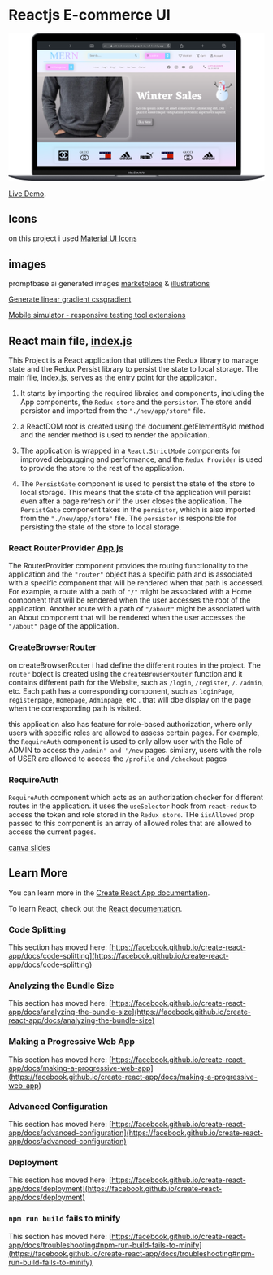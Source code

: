 # Reactjs E-commerce UI

![This is an image](./src/images/2laptop.png)

[Live Demo](https://vrit-tech-mern-project-by-tejkarki.netlify.app/).

## Icons

on this project i used [Material UI Icons](https://mui.com/material-ui/material-icons)

## images

promptbase ai generated images [marketplace](https://promptbase.com/marketplace?categories=clothes)
& [illustrations](https://icons8.com/illustrations)


[Generate linear gradient cssgradient](https://cssgradient.io/)


[Mobile simulator - responsive testing tool extensions](https://chrome.google.com/webstore/detail/mobile-simulator-responsi/ckejmhbmlajgoklhgbapkiccekfoccmk)

## React main file, [index.js](https://github.com/NGR-NP/mern-stack-course/blob/E-commerce-ui/src/index.js)

This Project is a React application that utilizes the Redux library to manage state and the Redux Persist library to persist the state to local storage. The main file, index.js, serves as the entry point for the applicaton.

1. It starts by importing the required libraies and components, including the App components, the `Redux store` and the `persistor`. The store andd persistor and imported from the `"./new/app/store"` file.

2. a ReactDOM root is created using the document.getElementById method and the render method is used to render the application.

3. The application is wrapped in a `React.StrictMode` components for improved debgugging and performance, and the `Redux Provider` is used to provide the store to the rest of the application.

4. The `PersistGate` component is used to persist the state of the store to local storage. This means that the state of the application will persist even after a page refresh or if the user closes the application. The `PersistGate` component takes in the `persistor`, which is also imported from the `"./new/app/store"` file. The `persistor` is responsible for persisting the state of the store to local storage.
 

### React RouterProvider [App.js](https://github.com/NGR-NP/mern-stack-course/blob/E-commerce-ui/src/App.js)

The RouterProvider component provides the routing functionality to the application and the `"router"` object has a specific path and is associated with a specific component that will be rendered when that path is accessed. For example, a route with a path of `"/"` might be associated with a Home component that will be rendered when the user accesses the root of the application. Another route with a path of `"/about"` might be associated with an About component that will be rendered when the user accesses the `"/about"` page of the application.

### CreateBrowserRouter

on createBrowserRouter i had define the different routes in the project. The `router` boject is created using the `createBrowserRouter` function and it contains different path for the Website, such as `/login`, `/register`, `/`. `/admin`, etc. Each path has a corresponding component, such as `loginPage`, `registerpage`, `Homepage`, `Adminpage`, etc . that will dbe display on the page when the corresponding path is visited.

this application also has feature for role-based authorization, where only users with specific roles are allowed to assess certain pages. For example, the `RequireAuth` component is used to only allow user with the Role of ADMIN to access the `/admin' and '/new` pages. similary, users with the role of USER are allowed to access the `/profile` and `/checkout` pages


### RequireAuth 
`RequireAuth` component which acts as an authorization checker for different routes in the application. it uses the `useSelector` hook from `react-redux` to access the token and role stored in the `Redux store`. THe `iisAllowed` prop passed to this component is an array of allowed roles that are allowed to access the current pages.



[canva slides](https://www.canva.com/design/DAFYyzTjL5I/71o0gL47Z9NUXYrz-yIBgA/edit?utm_content=DAFYyzTjL5I&utm_campaign=designshare&utm_medium=link2&utm_source=sharebutton)

## Learn More

You can learn more in the [Create React App documentation](https://facebook.github.io/create-react-app/docs/getting-started).

To learn React, check out the [React documentation](https://reactjs.org/).

### Code Splitting

This section has moved here: [https://facebook.github.io/create-react-app/docs/code-splitting](https://facebook.github.io/create-react-app/docs/code-splitting)

### Analyzing the Bundle Size

This section has moved here: [https://facebook.github.io/create-react-app/docs/analyzing-the-bundle-size](https://facebook.github.io/create-react-app/docs/analyzing-the-bundle-size)

### Making a Progressive Web App

This section has moved here: [https://facebook.github.io/create-react-app/docs/making-a-progressive-web-app](https://facebook.github.io/create-react-app/docs/making-a-progressive-web-app)





### Advanced Configuration

This section has moved here: [https://facebook.github.io/create-react-app/docs/advanced-configuration](https://facebook.github.io/create-react-app/docs/advanced-configuration)

### Deployment

This section has moved here: [https://facebook.github.io/create-react-app/docs/deployment](https://facebook.github.io/create-react-app/docs/deployment)

### `npm run build` fails to minify

This section has moved here: [https://facebook.github.io/create-react-app/docs/troubleshooting#npm-run-build-fails-to-minify](https://facebook.github.io/create-react-app/docs/troubleshooting#npm-run-build-fails-to-minify)